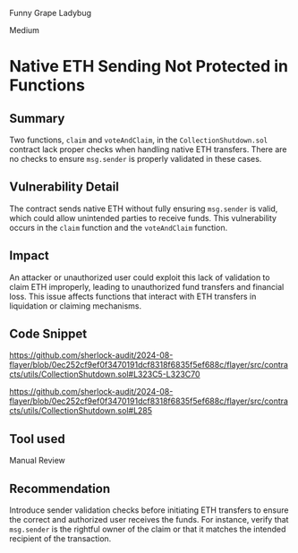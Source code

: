Funny Grape Ladybug

Medium

# Native ETH Sending Not Protected in Functions

## Summary
Two functions, `claim` and `voteAndClaim`, in the `CollectionShutdown.sol` contract lack proper checks when handling native ETH transfers. There are no checks to ensure `msg.sender` is properly validated in these cases.

## Vulnerability Detail
The contract sends native ETH without fully ensuring `msg.sender` is valid, which could allow unintended parties to receive funds. This vulnerability occurs in the `claim` function and the `voteAndClaim` function.

## Impact
An attacker or unauthorized user could exploit this lack of validation to claim ETH improperly, leading to unauthorized fund transfers and financial loss. This issue affects functions that interact with ETH transfers in liquidation or claiming mechanisms.

## Code Snippet
https://github.com/sherlock-audit/2024-08-flayer/blob/0ec252cf9ef0f3470191dcf8318f6835f5ef688c/flayer/src/contracts/utils/CollectionShutdown.sol#L323C5-L323C70

https://github.com/sherlock-audit/2024-08-flayer/blob/0ec252cf9ef0f3470191dcf8318f6835f5ef688c/flayer/src/contracts/utils/CollectionShutdown.sol#L285

## Tool used

Manual Review

## Recommendation
Introduce sender validation checks before initiating ETH transfers to ensure the correct and authorized user receives the funds. For instance, verify that `msg.sender` is the rightful owner of the claim or that it matches the intended recipient of the transaction.